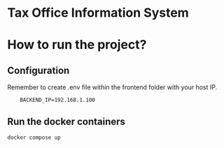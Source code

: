 # Tax Office Information System


# How to run the project?

## Configuration
Remember to create .env file within the frontend folder with your host IP.
```env
    BACKEND_IP=192.168.1.100
```

## Run the docker containers 
```
docker compose up 
```